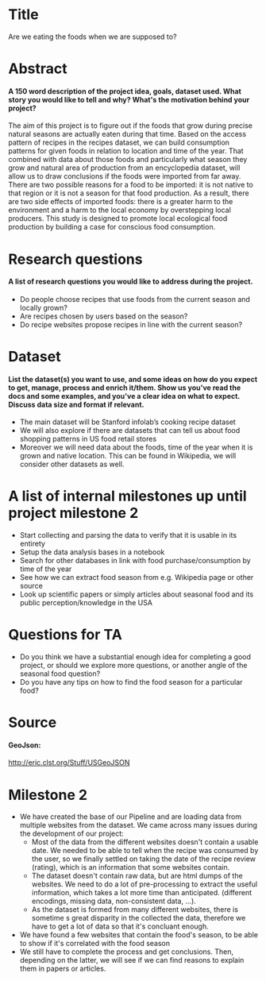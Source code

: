 # Title
Are we eating the foods when we are supposed to?
 
# Abstract
#### A 150 word description of the project idea, goals, dataset used. What story you would like to tell and why? What's the motivation behind your project?
 
The aim of this project is to figure out if the foods that grow during precise natural seasons are actually eaten during that time. Based on the access pattern of recipes in the recipes dataset, we can build consumption patterns for given foods in relation to location and time of the year. That combined with data about those foods and particularly what season they grow and natural area of production from an encyclopedia dataset, will allow us to draw conclusions if the foods were imported from far away. There are two possible reasons for a food to be imported: it is not native to that region or it is not a season for that food production. As a result, there are two side effects of imported foods: there is a greater harm to the environment and a harm to the local economy by overstepping local producers. This study is designed to promote local ecological food production by building a case for conscious food consumption.
 
 
# Research questions
#### A list of research questions you would like to address during the project. 
 
- Do people choose recipes that use foods from the current season and locally grown?
- Are recipes chosen by users based on the season?
- Do recipe websites propose recipes in line with the current season?
 
# Dataset
#### List the dataset(s) you want to use, and some ideas on how do you expect to get, manage, process and enrich it/them. Show us you've read the docs and some examples, and you've a clear idea on what to expect. Discuss data size and format if relevant.
 
- The main dataset will be Stanford infolab’s cooking recipe dataset
- We will also explore if there are datasets that can tell us about food shopping patterns in US food retail stores
- Moreover we will need data about the foods, time of the year when it is grown and native location. This can be found in Wikipedia, we will consider other datasets as well.
 
 
# A list of internal milestones up until project milestone 2
- Start collecting and parsing the data to verify that it is usable in its entirety
- Setup the data analysis bases in a notebook
- Search for other databases in link with food purchase/consumption by time of the year
- See how we can extract food season from e.g. Wikipedia page or other source
- Look up scientific papers or simply articles about seasonal food and its public perception/knowledge in the USA
 
 
 
# Questions for TA
- Do you think we have a substantial enough idea for completing a good project, or should we explore more questions, or another angle of the seasonal food question?
- Do you have any tips on how to find the food season for a particular food?

# Source
#### GeoJson: 
http://eric.clst.org/Stuff/USGeoJSON


# Milestone 2
- We have created the base of our Pipeline and are loading data from multiple websites from the dataset. We came across many issues during the development of our project:
  * Most of the data from the different websites doesn't contain a usable date. We needed to be able to tell when the recipe was consumed by the user, so we finally settled on taking the date of the recipe review (rating), which is an information that some websites contain.
  * The dataset doesn't contain raw data, but are html dumps of the websites. We need to do a lot of pre-processing to extract the useful information, which takes a lot more time than anticipated. (different encodings, missing data, non-consistent data, ...).
  * As the dataset is formed from many different websites, there is sometime s great disparity in the collected the data, therefore we have to get a lot of data so that it's concluant enough.
- We have found a few websites that contain the food's season, to be able to show if it's correlated with the food season
- We still have to complete the process and get conclusions. Then, depending on the latter, we will see if we can find reasons to explain them in papers or articles.
